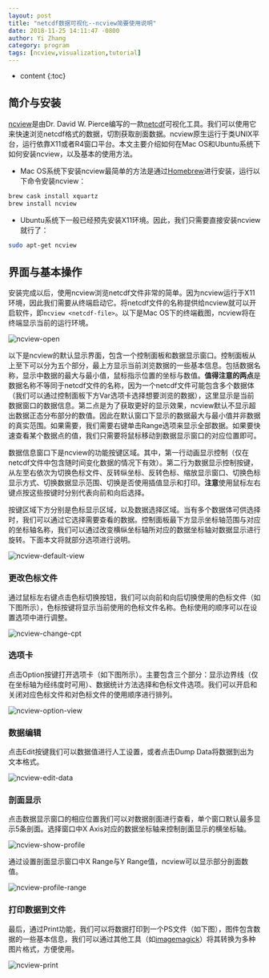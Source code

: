 ```yaml
---
layout: post
title: "netcdf数据可视化--ncview简要使用说明"
date: 2018-11-25 14:11:47 -0800
author: Yi Zhang
category: program
tags: [ncview,visualization,tutorial]
---
```


* content
{:toc}



## 简介与安装

[ncview](http://meteora.ucsd.edu/%7Epierce/ncview_home_page.html)是由Dr. David W. Pierce编写的一款[netcdf](https://www.unidata.ucar.edu/software/netcdf/)可视化工具。我们可以使用它来快速浏览netcdf格式的数据，切割获取剖面数据。ncview原生运行于类UNIX平台，运行依靠X11或者R4窗口平台。本文主要介绍如何在Mac OS和Ubuntu系统下如何安装ncview，以及基本的使用方法。

+ Mac OS系统下安装ncview最简单的方法是通过[Homebrew](https://brew.sh)进行安装，运行以下命令安装ncview：

```bash
brew cask install xquartz
brew install ncview
```
+ Ubuntu系统下一般已经预先安装X11环境。因此，我们只需要直接安装ncview就行了：

```bash
sudo apt-get ncview
```

## 界面与基本操作

安装完成以后，使用ncview浏览netcdf文件非常的简单。因为ncview运行于X11环境，因此我们需要从终端启动它。将netcdf文件的名称提供给ncview就可以开启软件，即`ncview <netcdf-file>`。以下是Mac OS下的终端截图，ncview将在终端显示当前的运行环境。

![ncview-open](/assets/2018-11/ncview-open.png)

以下是ncview的默认显示界面，包含一个控制面板和数据显示窗口。控制面板从上至下可以分为五个部分，最上方显示当前浏览数据的一些基本信息。包括数据名称，显示中数据的最大与最小值，鼠标指示位置的坐标与数值。**值得注意的两点**是数据名称不等同于netcdf文件的名称，因为一个netcdf文件可能包含多个数据体（我们可以通过控制面板下方Var选项卡选择想要浏览的数据），这里显示是当前数据窗口的数据信息。第二点是为了获取更好的显示效果，ncview默认不显示超出数据正态分布部分的数值。因此在默认窗口下显示的数据最大与最小值并非数据的真实范围。如果需要，我们需要右键单击Range选项来显示全部数据。如果要快速查看某个数据点的值，我们只需要将鼠标移动到数据显示窗口的对应位置即可。

数据信息窗口下是ncview的功能按键区域。其中，第一行动画显示控制（仅在netcdf文件中包含随时间变化数据的情况下有效）。第二行为数据显示控制按键，从左至右依次为切换色标文件、反转纵坐标、反转色标、缩放显示窗口、切换色标显示方式、切换数据显示范围、切换是否使用插值显示和打印。**注意**使用鼠标左右键点按这些按键时分别代表向前和向后选择。

按键区域下方分别是色标显示区域，以及数据选择区域。当有多个数据体可供选择时，我们可以通过它选择需要查看的数据。控制面板最下方显示坐标轴范围与对应的坐标轴名称，我们可以通过改变横纵坐标轴所对应的数据坐标轴对数据显示进行旋转。下面本文将就部分选项进行说明。

![ncview-default-view](/assets/2018-11/ncview-default-view.png)

### 更改色标文件

通过鼠标左右键点击色标切换按钮，我们可以向前和向后切换使用的色标文件（如下图所示），色标按键将显示当前使用的色标文件名称。色标使用的顺序可以在设置选项中进行调整。

![ncview-change-cpt](/assets/2018-11/ncview-change-cpt.png)

### 选项卡

点击Option按键打开选项卡（如下图所示）。主要包含三个部分：显示边界线（仅在坐标轴为经纬度时可用）、数据统计方法选择和色标文件选项。我们可以开启和关闭对应色标文件和对色标文件的使用顺序进行排列。

![ncview-option-view](/assets/2018-11/ncview-option-view.png)

### 数据编辑

点击Edit按键我们可以数据值进行人工设置，或者点击Dump Data将数据到出为文本格式。

![ncview-edit-data](/assets/2018-11/ncview-edit-data.png)

### 剖面显示

点击数据显示窗口的相应位置我们可以对数据剖面进行查看，单个窗口默认最多显示5条剖面。选择窗口中X Axis对应的数据坐标轴来控制剖面显示的横坐标轴。

![ncview-show-profile](/assets/2018-11/ncview-show-profile.png)

通过设置剖面显示窗口中X Range与Y Range值，ncview可以显示部分剖面数值。

![ncview-profile-range](/assets/2018-11/ncview-profile-range.png)

### 打印数据到文件

最后，通过Print功能，我们可以将数据打印到一个PS文件（如下图），图件包含数据的一些基本信息，我们可以通过其他工具（如[imagemagick](http://www.imagemagick.org/script/index.php)）将其转换为多种图片格式，方便使用。

![ncview-print](/assets/2018-11/ncview-print.png)
